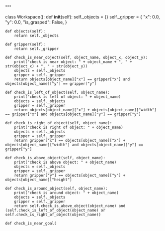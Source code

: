 

"""

class Workspace():
    def __init__(self):
        self._objects = {}
        self._gripper = {
            "x": 0.0,
            "y": 0.0,
            "is_grasped": False,
        }
    
    def objects(self):
        return self._objects
    
    def gripper(self):
        return self._gripper

    def check_is_near_object(self, object_name, object_x, object_y):
        print("check is near object: " + object_name + ", " + str(object_x) + ", " + str(object_y))
        objects = self._objects
        gripper = self._gripper
        return objects[object_name]["x"] == gripper["x"] and objects[object_name]["y"] == gripper["y"]
    
    def check_is_left_of_object(self, object_name):
        print("check is left of object: " + object_name)
        objects = self._objects
        gripper = self._gripper
        return objects[object_name]["x"] + objects[object_name]["width"] == gripper["x"] and objects[object_name]["y"] == gripper["y"]
    
    def check_is_right_of_object(self, object_name):
        print("check is right of object: " + object_name)
        objects = self._objects
        gripper = self._gripper
        return gripper["x"] == objects[object_name]["x"] + objects[object_name]["width"] and objects[object_name]["y"] == gripper["y"]
    
    def check_is_above_object(self, object_name):
        print("check is above object: " + object_name)
        objects = self._objects
        gripper = self._gripper
        return gripper["y"] == objects[object_name]["y"] + objects[object_name]["height"]
    
    def check_is_around_object(self, object_name):
        print("check is around object: " + object_name)
        objects = self._objects
        gripper = self._gripper
        return self.check_is_above_object(object_name) and (self.check_is_left_of_object(object_name) or self.check_is_right_of_object(object_name))
    
    def check_is_near_goal(
